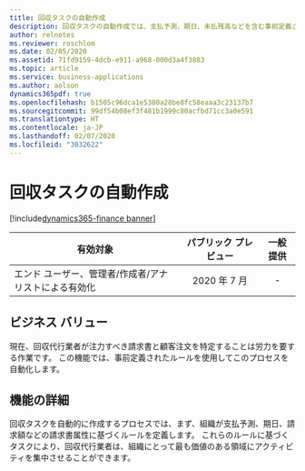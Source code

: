```yaml
---
title: 回収タスクの自動作成
description: 回収タスクの自動作成では、支払予測、期日、未払残高などを含む事前定義されたルールに基づいて回収代行業者のためのタスクを生成します。
author: relnotes
ms.reviewer: roschlom
ms.date: 02/05/2020
ms.assetid: 71fd9159-4dcb-e911-a968-000d3a4f3883
ms.topic: article
ms.service: business-applications
ms.author: aolson
dynamics365pdf: true
ms.openlocfilehash: b1505c96dca1e5380a28be8fc58eaaa3c23137b7
ms.sourcegitcommit: 99df54b08ef3f481b1999c80acfbd71cc3a0e591
ms.translationtype: HT
ms.contentlocale: ja-JP
ms.lasthandoff: 02/07/2020
ms.locfileid: "3032622"
---
```

# <a name="automatic-collection-task-creation"></a>回収タスクの自動作成
[!include[dynamics365-finance banner](../includes/dynamics365-finance.md)]

| 有効対象    |  パブリック プレビュー | 一般提供 | 
| ---------- | :----------: |:----------: |
|エンド ユーザー、管理者/作成者/アナリストによる有効化|2020 年 7 月| -|


## <a name="business-value"></a>ビジネス バリュー
<!-- bv start -->
現在、回収代行業者が注力すべき請求書と顧客注文を特定することは労力を要する作業です。 この機能では、事前定義されたルールを使用してこのプロセスを自動化します。 
<!-- bv end -->



## <a name="feature-details"></a>機能の詳細
<!--feature detail start -->
回収タスクを自動的に作成するプロセスでは、まず、組織が支払予測、期日、請求額などの請求書属性に基づくルールを定義します。 これらのルールに基づくタスクにより、回収代行業者は、組織にとって最も価値のある領域にアクティビティを集中させることができます。 
<!--feature detail end -->









